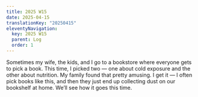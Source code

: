 ```yaml
---
title: 2025 W15
date: 2025-04-15
translationKey: "20250415"
eleventyNavigation:
  key: 2025 W15
  parent: Log
  order: 1
---
```

Sometimes my wife, the kids, and I go to a bookstore where everyone gets to pick a book. This time, I picked two — one about cold exposure and the other about nutrition. My family found that pretty amusing. I get it — I often pick books like this, and then they just end up collecting dust on our bookshelf at home. We’ll see how it goes this time.